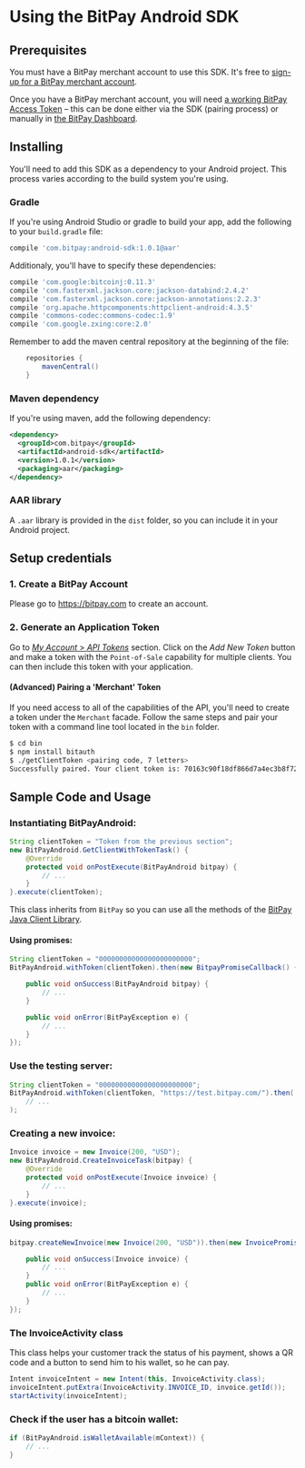 # Using the BitPay Android SDK

## Prerequisites

You must have a BitPay merchant account to use this SDK.  It's free to [sign-up for a BitPay merchant account](https://bitpay.com/start).

Once you have a BitPay merchant account, you will need [a working BitPay Access Token](/api/getting-access.html) – this can be done either via the SDK (pairing process) or manually in [the BitPay Dashboard](https://bitpay.com/tokens).


## Installing

You'll need to add this SDK as a dependency to your Android project. This process varies according to the build system you're using.

### Gradle

If you're using Android Studio or gradle to build your app, add the following to your `build.gradle` file:

```gradle
compile 'com.bitpay:android-sdk:1.0.1@aar'
```

Additionaly, you'll have to specify these dependencies:

```gradle
compile 'com.google:bitcoinj:0.11.3'
compile 'com.fasterxml.jackson.core:jackson-databind:2.4.2'
compile 'com.fasterxml.jackson.core:jackson-annotations:2.2.3'
compile 'org.apache.httpcomponents:httpclient-android:4.3.5'
compile 'commons-codec:commons-codec:1.9'
compile 'com.google.zxing:core:2.0'
```

Remember to add the maven central repository at the beginning of the file:

```java
    repositories {
        mavenCentral()
    }
```

### Maven dependency

If you're using maven, add the following dependency:

```xml
<dependency>
  <groupId>com.bitpay</groupId>
  <artifactId>android-sdk</artifactId>
  <version>1.0.1</version>
  <packaging>aar</packaging>
</dependency>
```

### AAR library

A `.aar` library is provided in the `dist` folder, so you can include it in your Android project.

## Setup credentials

### 1. Create a BitPay Account

Please go to https://bitpay.com to create an account.

### 2. Generate an Application Token

Go to [*My Account* > *API Tokens*](https://bitpay.com/api-tokens) section. Click on the _Add New Token_ button and make a token with the `Point-of-Sale` capability for multiple clients. You can then include this token with your application.

#### (Advanced) Pairing a 'Merchant' Token

If you need access to all of the capabilities of the API, you'll need to create a token under the `Merchant` facade. Follow the same steps and pair your token with a command line tool located in the `bin` folder.

```bash
$ cd bin
$ npm install bitauth
$ ./getClientToken <pairing code, 7 letters>
Successfully paired. Your client token is: 70163c90f18df866d7a4ec3b8f7215f0013e3f81749f6222938a1f4d9ce3e97e
```

## Sample Code and Usage

### Instantiating BitPayAndroid:

```java
String clientToken = "Token from the previous section";
new BitPayAndroid.GetClientWithTokenTask() {
    @Override
    protected void onPostExecute(BitPayAndroid bitpay) {
        // ...
    }
}.execute(clientToken);
```

This class inherits from `BitPay` so you can use all the methods of the [BitPay Java Client Library](https://github.com/bitpay/java-bitpay-client).

#### Using promises:

```java
String clientToken = "00000000000000000000000";
BitPayAndroid.withToken(clientToken).then(new BitpayPromiseCallback() {

    public void onSuccess(BitPayAndroid bitpay) {
        // ...
    }

    public void onError(BitPayException e) {
        // ...
    }
});
```

### Use the testing server:

```java
String clientToken = "00000000000000000000000";
BitPayAndroid.withToken(clientToken, "https://test.bitpay.com/").then(
    // ...
);
```

### Creating a new invoice:

```java
Invoice invoice = new Invoice(200, "USD");
new BitPayAndroid.CreateInvoiceTask(bitpay) {
    @Override
    protected void onPostExecute(Invoice invoice) {
        // ...
    }
}.execute(invoice);
```

#### Using promises:

```java
bitpay.createNewInvoice(new Invoice(200, "USD")).then(new InvoicePromiseCallback() {

    public void onSuccess(Invoice invoice) {
        // ...
    }
    public void onError(BitPayException e) {
        // ...
    }
});
```

### The InvoiceActivity class

This class helps your customer track the status of his payment, shows a QR code and a button to send him to his wallet, so he can pay.

```java
Intent invoiceIntent = new Intent(this, InvoiceActivity.class);
invoiceIntent.putExtra(InvoiceActivity.INVOICE_ID, invoice.getId());
startActivity(invoiceIntent);
```

### Check if the user has a bitcoin wallet:

```java
if (BitPayAndroid.isWalletAvailable(mContext)) {
    // ...
}
```
